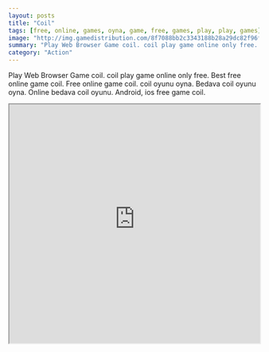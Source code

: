 ```yaml
---
layout: posts
title: "Coil"
tags: [free, online, games, oyna, game, free, games, play, play, games]
image: "http://img.gamedistribution.com/8f7088bb2c3343188b28a29dc82f96f3.jpg"
summary: "Play Web Browser Game coil. coil play game online only free. Best free online game coil. Free online game coil. coil oyunu oyna. Bedava coil oyunu oyna. Online bedava coil oyunu. Android, ios free game coil."
category: "Action"
---
```


Play Web Browser Game coil. coil play game online only free. Best free online game coil. Free online game coil. coil oyunu oyna. Bedava coil oyunu oyna. Online bedava coil oyunu. Android, ios free game coil.

<iframe width="100%" height="480px;" src="http://flash.gamedistribution.com?game=8f7088bb2c3343188b28a29dc82f96f3"></iframe>